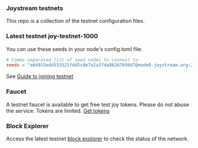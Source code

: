 ### Joystream testnets

This repo is a collection of the testnet configuration files.


### Latest testnet joy-testnet-1000

You can use these seeds in your node's config.toml file:

```toml
# Comma separated list of seed nodes to connect to
seeds = "e64915edd533521fdd5c8e7a2a374a86267694d7@node0.joystream.org:26656,afb3da933c09c79ec7a8b003d09440048d4b7df6@node1.joystream.org:26656"

```

See [Guide to joining testnet](https://github.com/joystream/joystream-manual/blob/master/join-testnet.md)

### Faucet
  A testnet faucet is available to get free test joy tokens.
  Please do not abuse the service. Tokens are limited.
  [Get tokens](https://faucet.joystream.org)

### Block Explorer

  Access the latest testnet [block explorer](http://explorer.joystream.org) to check the status of the network.
